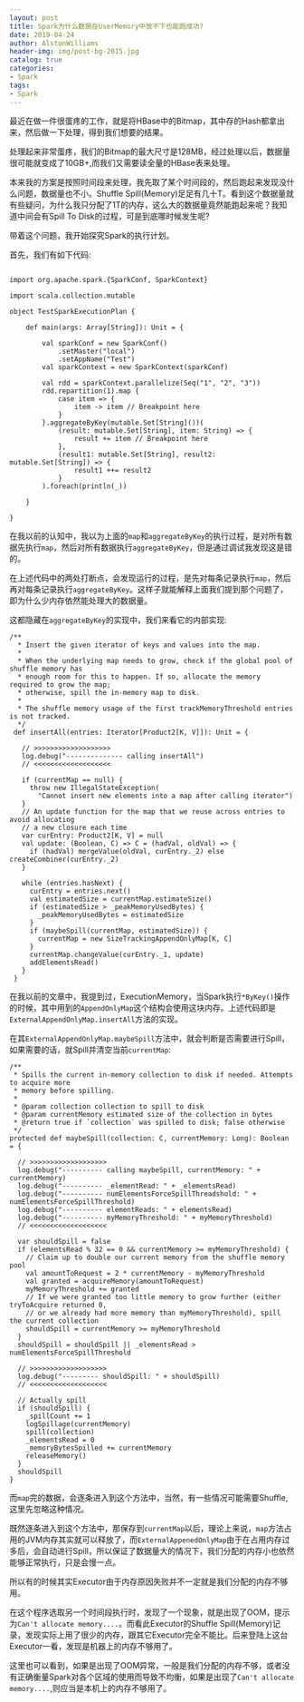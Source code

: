 ```yaml
---
layout: post
title: Spark为什么数据在UserMemory中放不下也能跑成功?
date: 2019-04-24
author: AlstonWilliams
header-img: img/post-bg-2015.jpg
catalog: true
categories:
- Spark
tags:
- Spark
---
```


最近在做一件很蛋疼的工作，就是将HBase中的Bitmap，其中存的Hash都拿出来，然后做一下处理，得到我们想要的结果。

处理起来非常蛋疼，我们的Bitmap的最大尺寸是128MB，经过处理以后，数据量很可能就变成了10GB+,而我们又需要读全量的HBase表来处理。

本来我的方案是按照时间段来处理，我先取了某个时间段的，然后跑起来发现没什么问题，数据量也不小。Shuffle Spill(Memory)足足有几十T。看到这个数据量就有些疑问，为什么我只分配了1T的内存，这么大的数据量竟然能跑起来呢？我知道中间会有Spill To Disk的过程，可是到底哪时候发生呢?

带着这个问题，我开始探究Spark的执行计划。

首先，我们有如下代码:
~~~

import org.apache.spark.{SparkConf, SparkContext}

import scala.collection.mutable

object TestSparkExecutionPlan {

    def main(args: Array[String]): Unit = {

        val sparkConf = new SparkConf()
            .setMaster("local")
            .setAppName("Test")
        val sparkContext = new SparkContext(sparkConf)

        val rdd = sparkContext.parallelize(Seq("1", "2", "3"))
        rdd.repartition(1).map {
            case item => {
                item -> item // Breakpoint here
            }
        }.aggregateByKey(mutable.Set[String]())(
            (result: mutable.Set[String], item: String) => {
                result += item // Breakpoint here
            },
            (result1: mutable.Set[String], result2: mutable.Set[String]) => {
                result1 ++= result2
            }
        ).foreach(println(_))

    }

}
~~~

在我以前的认知中，我以为上面的`map`和`aggregateByKey`的执行过程，是对所有数据先执行`map`，然后对所有数据执行`aggregateByKey`，但是通过调试我发现这是错的。

在上述代码中的两处打断点，会发现运行的过程，是先对每条记录执行`map`，然后再对每条记录执行`aggregateByKey`。这样子就能解释上面我们提到那个问题了，即为什么少内存依然能处理大的数据量。

这都隐藏在`aggregateByKey`的实现中，我们来看它的内部实现:
~~~
/**
  * Insert the given iterator of keys and values into the map.
  *
  * When the underlying map needs to grow, check if the global pool of shuffle memory has
  * enough room for this to happen. If so, allocate the memory required to grow the map;
  * otherwise, spill the in-memory map to disk.
  *
  * The shuffle memory usage of the first trackMemoryThreshold entries is not tracked.
  */
 def insertAll(entries: Iterator[Product2[K, V]]): Unit = {

   // >>>>>>>>>>>>>>>>>>>
   log.debug("-------------- calling insertAll")
   // <<<<<<<<<<<<<<<<<<<

   if (currentMap == null) {
     throw new IllegalStateException(
       "Cannot insert new elements into a map after calling iterator")
   }
   // An update function for the map that we reuse across entries to avoid allocating
   // a new closure each time
   var curEntry: Product2[K, V] = null
   val update: (Boolean, C) => C = (hadVal, oldVal) => {
     if (hadVal) mergeValue(oldVal, curEntry._2) else createCombiner(curEntry._2)
   }

   while (entries.hasNext) {
     curEntry = entries.next()
     val estimatedSize = currentMap.estimateSize()
     if (estimatedSize > _peakMemoryUsedBytes) {
       _peakMemoryUsedBytes = estimatedSize
     }
     if (maybeSpill(currentMap, estimatedSize)) {
       currentMap = new SizeTrackingAppendOnlyMap[K, C]
     }
     currentMap.changeValue(curEntry._1, update)
     addElementsRead()
   }
 }
~~~

在我以前的文章中，我提到过，ExecutionMemory，当Spark执行`*ByKey()`操作的时候，其中用到的`AppendOnlyMap`这个结构会使用这块内存。上述代码即是`ExternalAppendOnlyMap.insertAll`方法的实现。

在其`ExternalAppendOnlyMap.maybeSpill`方法中，就会判断是否需要进行Spill，如果需要的话，就Spill并清空当前`currentMap`:
~~~
/**
 * Spills the current in-memory collection to disk if needed. Attempts to acquire more
 * memory before spilling.
 *
 * @param collection collection to spill to disk
 * @param currentMemory estimated size of the collection in bytes
 * @return true if `collection` was spilled to disk; false otherwise
 */
protected def maybeSpill(collection: C, currentMemory: Long): Boolean = {

  // >>>>>>>>>>>>>>>>>>>
  log.debug("---------- calling maybeSpill, currentMemory: " + currentMemory)
  log.debug("---------- _elementRead: " + _elementsRead)
  log.debug("---------- numElementsForceSpillThreadshold: " + numElementsForceSpillThreshold)
  log.debug("---------- elementReads: " + elementsRead)
  log.debug("---------- myMemoryThreshold: " + myMemoryThreshold)
  // <<<<<<<<<<<<<<<<<<<

  var shouldSpill = false
  if (elementsRead % 32 == 0 && currentMemory >= myMemoryThreshold) {
    // Claim up to double our current memory from the shuffle memory pool
    val amountToRequest = 2 * currentMemory - myMemoryThreshold
    val granted = acquireMemory(amountToRequest)
    myMemoryThreshold += granted
    // If we were granted too little memory to grow further (either tryToAcquire returned 0,
    // or we already had more memory than myMemoryThreshold), spill the current collection
    shouldSpill = currentMemory >= myMemoryThreshold
  }
  shouldSpill = shouldSpill || _elementsRead > numElementsForceSpillThreshold

  // >>>>>>>>>>>>>>>>>>>
  log.debug("--------- shouldSpill: " + shouldSpill)
  // <<<<<<<<<<<<<<<<<<<

  // Actually spill
  if (shouldSpill) {
    _spillCount += 1
    logSpillage(currentMemory)
    spill(collection)
    _elementsRead = 0
    _memoryBytesSpilled += currentMemory
    releaseMemory()
  }
  shouldSpill
}
~~~

而`map`完的数据，会逐条进入到这个方法中，当然，有一些情况可能需要Shuffle,这里先忽略这种情况。

既然逐条进入到这个方法中，那保存到`currentMap`以后，理论上来说，`map`方法占用的JVM内存其实就可以释放了，而`ExternalAppenedOnlyMap`由于在占用内存过多后，会自动进行Spill，所以保证了数据量大的情况下，我们分配的内存小也依然能够正常执行，只是会慢一点。

所以有的时候其实Executor由于内存原因失败并不一定就是我们分配的内存不够用。

在这个程序选取另一个时间段执行时，发现了一个现象，就是出现了OOM，提示为`Can't allocate memory....`。而看此Executor的Shuffle Spill(Memory)记录，发现实际上用了很少的内存，跟其它Executor完全不能比。后来登陆上这台Executor一看，发现是机器上的内存不够用了。

这里也可以看到，如果是出现了OOM异常，一般是我们分配的内存不够，或者没有正确衡量Spark对各个区域的使用而导致不均衡，如果是出现了`Can't allocate memory....`,则应当是本机上的内存不够用了。

